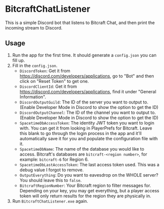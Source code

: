 # BitcraftChatListener

This is a simple Discord bot that listens to Bitcraft Chat, and then print the incoming stream to Discord.

## Usage

1. Run the app for the first time. It should generate a `config.json` you can fill up.
2. Fill in the `config.json`.
      * `DiscordToken`: Get it from https://discord.com/developers/applications, go to "Bot" and then click on "Reset Token" to get one.
	  * `DiscordClientId`: Get it from https://discord.com/developers/applications, find it under "General Information".
	  * `DiscordOutputGuild`: The ID of the server you want to output to. (Enable Developer Mode in Discord to show the option to get the ID)
	  * `DiscordOutputChannel`: The ID of the channel you want to output to. (Enable Developer Mode in Discord to show the option to get the ID)
	  * `SpacetimeDbAccessToken`: The identity JWT token you want to login with. You can get it from looking in PlayerPrefs for Bitcraft. Leave this blank to go through the login process in the app and it'll automatically save it for you and populate the configuration file with it.
	  * `SpacetimeDbName`: The name of the database you would like to access. Bitcraft's databases are `bitcraft-<region number>`, for example: `bitcraft-6` for Region 6.
	  * `SpacetimeDbLastAccessToken`: The last access token used. This was a debug value I forgot to remove.
	  * `OutputEverything`: Do you want to eavesdrop on the WHOLE server? You should leave this to `false`.
	  * `BitcraftRegionNumber`: Your Bitcraft region to filter messages for. Depending on your key, you may get everything, but a player access token will only return results for the region they are physically in.
3. Run `BitcraftChatListener.exe` again.